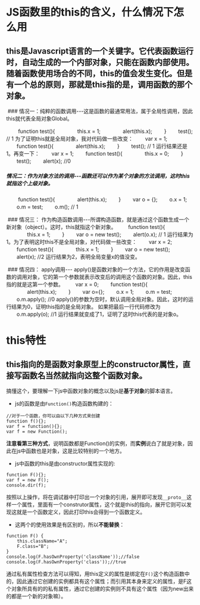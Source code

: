 # JS函数里的this的含义，什么情况下怎么用

## this是Javascript语言的一个关键字。它代表函数运行时，自动生成的一个内部对象，只能在函数内部使用。随着函数使用场合的不同，this的值会发生变化。但是有一个总的原则，那就是this指的是，调用函数的那个对象。

​    ### 情况一：纯粹的函数调用---这是函数的最通常用法，属于全局性调用，因此this就代表全局对象Global。

​    　　function test(){
    　　　　this.x = 1;
    　　　　alert(this.x);
    　　}
    　　test(); // 1
    为了证明this就是全局对象，我对代码做一些改变：
    　　var x = 1;
    　　function test(){
    　　　　alert(this.x);
    　　}
    　　test(); // 1
    运行结果还是1。再变一下：
    　　var x = 1;
    　　function test(){
    　　　　this.x = 0;
    　　}
    　　test();
    　　alert(x); //0

#####          情况二：作为对象方法的调用---函数还可以作为某个对象的方法调用，这时this就指这个上级对象。

​    　　function test(){
    　　　　alert(this.x);
    　　}
    　　var o = {};
    　　o.x = 1;
    　　o.m = test;
    　　o.m(); // 1

​      ### 情况三： 作为构造函数调用---所谓构造函数，就是通过这个函数生成一个新对象（object）。这时，this就指这个新对象。
    　　function test(){
    　　　　this.x = 1;
    　　}
    　　var o = new test();
    　　alert(o.x); // 1
    运行结果为1。为了表明这时this不是全局对象，对代码做一些改变：
    　　var x = 2;
    　　function test(){
    　　　　this.x = 1;
    　　}
    　　var o = new test();
    　　alert(x); //2
    运行结果为2，表明全局变量x的值没变。

​    ###  情况四： apply调用--- apply()是函数对象的一个方法，它的作用是改变函数的调用对象，它的第一个参数就表示改变后的调用这个函数的对象。因此，this指的就是这第一个参数。
    　　var x = 0;
    　　function test(){
    　　　　alert(this.x);
    　　}
    　　var o={};
    　　o.x = 1;
    　　o.m = test;
    　　o.m.apply(); //0
    apply()的参数为空时，默认调用全局对象。因此，这时的运行结果为0，证明this指的是全局对象。
    如果把最后一行代码修改为
    　　o.m.apply(o); //1
    运行结果就变成了1，证明了这时this代表的是对象o。

# this特性

## this指向的是函数对象原型上的constructor属性，直接写函数名当然就指向这整个函数对象。

搞懂这个，要理解一下js中函数对象的概念以及js是**基于对象**的脚本语言。

- js的函数是由`Function()`构造函数构建的：

```
//对于一个函数，你可以由以下几种方式来创建
function f(){};
var f = function(){};
var f = new Function();
```

**注意看第三种方式**，说明函数都是Function()的实例，而**实例**说白了就是对象，因此在js中函数也是对象，这是比较特别的一个地方。

- js中函数的this是由constructor属性实现的:

```
function F(){};
var f = new F();
console.dir(f);
```

按照以上操作，将在调试器中打印出一个对象的引用，展开即可发现`__proto__`这样一个属性，里面有一个construtor属性，这个就是this的指向，展开它则可以发现这就是一个函数定义，因此打印this会得到一个函数定义。

- 这两个的使用效果是有区别的，所以**不能替换**：

```
function F() {
    this.className="A";
    F.class="B";
}
console.log(F.hasOwnProperty('className'));//false
console.log(F.hasOwnProperty('class'));//true
```

通过私有属性检查方法可以得知，用this定义的属性是绑定在`F()`这个构造函数中的，因此通过它创建的实例都具有这个属性；而引用其本身来定义的属性，是F这个对象所具有的的私有属性，通过它创建的实例则不具有这个属性（因为new出来的都是一个新的对象嘛）。







